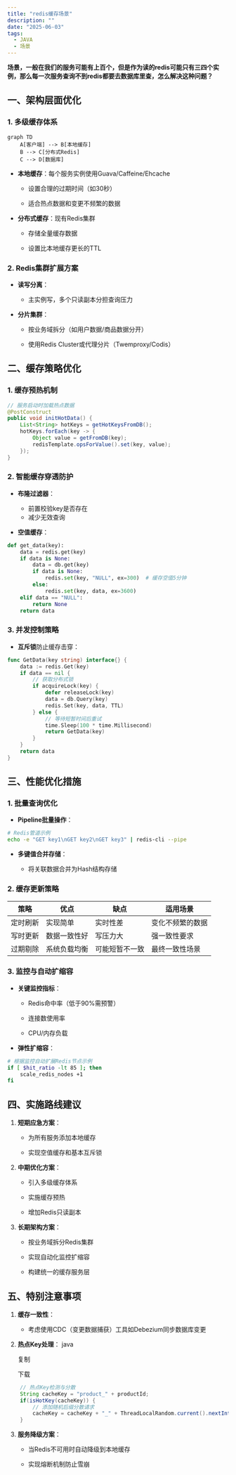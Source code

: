 ```yaml
---
title: "redis缓存场景"
description: ""
date: "2025-06-03"
tags:
  - JAVA
  - 场景
---
```


**场景，一般在我们的服务可能有上百个，但是作为读的redis可能只有三四个实例，那么每一次服务查询不到redis都要去数据库里查，怎么解决这种问题？**
## 一、架构层面优化

### 1. 多级缓存体系
```shell
graph TD
    A[客户端] --> B[本地缓存]
    B --> C[分布式Redis]
    C --> D[数据库]
```
- **本地缓存**：每个服务实例使用Guava/Caffeine/Ehcache

    - 设置合理的过期时间（如30秒）

    - 适合热点数据和变更不频繁的数据

- **分布式缓存**：现有Redis集群

    - 存储全量缓存数据

    - 设置比本地缓存更长的TTL

### 2. Redis集群扩展方案

- **读写分离**：

    - 主实例写，多个只读副本分担查询压力

- **分片集群**：

    - 按业务域拆分（如用户数据/商品数据分开）

    - 使用Redis Cluster或代理分片（Twemproxy/Codis）

## 二、缓存策略优化
### 1. 缓存预热机制
```java
// 服务启动时加载热点数据
@PostConstruct
public void initHotData() {
    List<String> hotKeys = getHotKeysFromDB();
    hotKeys.forEach(key -> {
        Object value = getFromDB(key);
        redisTemplate.opsForValue().set(key, value);
    });
}
```

### 2. 智能缓存穿透防护
- **布隆过滤器**：

    - 前置校验key是否存在
    - 减少无效查询
- **空值缓存**：
``` python
def get_data(key):
    data = redis.get(key)
    if data is None:
        data = db.get(key)
        if data is None:
            redis.set(key, "NULL", ex=300)  # 缓存空值5分钟
        else:
            redis.set(key, data, ex=3600)
    elif data == "NULL":
        return None
    return data
```
### 3. 并发控制策略
- **互斥锁**防止缓存击穿：
``` go
func GetData(key string) interface{} {
    data := redis.Get(key)
    if data == nil {
        // 获取分布式锁
        if acquireLock(key) {
            defer releaseLock(key)
            data = db.Query(key)
            redis.Set(key, data, TTL)
        } else {
            // 等待短暂时间后重试
            time.Sleep(100 * time.Millisecond)
            return GetData(key)
        }
    }
    return data
}
```

## 三、性能优化措施
### 1. 批量查询优化

- **Pipeline批量操作**：
``` bash
# Redis管道示例
echo -e "GET key1\nGET key2\nGET key3" | redis-cli --pipe
```
- **多键值合并存储**：

    - 将关联数据合并为Hash结构存储
### 2. 缓存更新策略

| 策略   | 优点     | 缺点      | 适用场景     |
| ---- | ------ | ------- | -------- |
| 定时刷新 | 实现简单   | 实时性差    | 变化不频繁的数据 |
| 写时更新 | 数据一致性好 | 写压力大    | 强一致性要求   |
| 过期剔除 | 系统负载均衡 | 可能短暂不一致 | 最终一致性场景  |
### 3. 监控与自动扩缩容

- **关键监控指标**：

    - Redis命中率（低于90%需预警）

    - 连接数使用率

    - CPU/内存负载
- **弹性扩缩容**：
``` bash
# 根据监控自动扩展Redis节点示例
if [ $hit_ratio -lt 85 ]; then
    scale_redis_nodes +1
fi
```

## 四、实施路线建议

1. **短期应急方案**：

    - 为所有服务添加本地缓存

    - 实现空值缓存和基本互斥锁

2. **中期优化方案**：

    - 引入多级缓存体系

    - 实施缓存预热

    - 增加Redis只读副本

3. **长期架构方案**：

    - 按业务域拆分Redis集群

    - 实现自动化监控扩缩容

    - 构建统一的缓存服务层
## 五、特别注意事项

1. **缓存一致性**：

    - 考虑使用CDC（变更数据捕获）工具如Debezium同步数据库变更

2. **热点Key处理**：
   java

   复制

   下载
```java
    // 热点Key检测与分散
    String cacheKey = "product_" + productId;
    if(isHotKey(cacheKey)) {
        // 添加随机后缀分散请求
        cacheKey = cacheKey + "_" + ThreadLocalRandom.current().nextInt(10);
    }
```
3. **服务降级方案**：

    - 当Redis不可用时自动降级到本地缓存

    - 实现熔断机制防止雪崩

